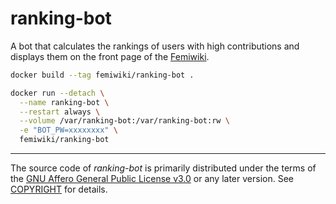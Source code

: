# ranking-bot

A bot that calculates the rankings of users with high contributions and displays
them on the front page of the [Femiwiki].

```bash
docker build --tag femiwiki/ranking-bot .

docker run --detach \
  --name ranking-bot \
  --restart always \
  --volume /var/ranking-bot:/var/ranking-bot:rw \
  -e "BOT_PW=xxxxxxxx" \
  femiwiki/ranking-bot
```

--------

The source code of *ranking-bot* is primarily distributed under the terms of
the [GNU Affero General Public License v3.0] or any later version. See
[COPYRIGHT] for details.

[ranking-bot]: https://femiwiki.com/w/%EC%82%AC%EC%9A%A9%EC%9E%90:%EB%9E%AD%ED%82%B9%EB%B4%87
[femiwiki]: https://femiwiki.com
[GNU Affero General Public License v3.0]: LICENSE
[COPYRIGHT]: COPYRIGHT
